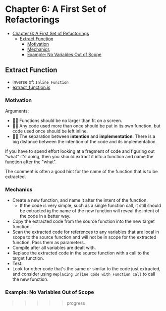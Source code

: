 # Chapter 6: A First Set of Refactorings

- [Chapter 6: A First Set of Refactorings](#chapter-6-a-first-set-of-refactorings)
  - [Extract Function](#extract-function)
    - [Motivation](#motivation)
    - [Mechanics](#mechanics)
    - [Example: No Variables Out of Scope](#example-no-variables-out-of-scope)

## Extract Function

- inverse of: `Inline Function`
- [extract_function.js](extract_function.js)

### Motivation

Arguments:

- 👌🏻 Functions should be no larger than fit on a screen.
- 👌🏻 Any code used more than once should be put in its own function, but code
  used once should be left inline.
- 👍🏻 The separation between **intention** and **implementation**. There is a
  big distance between the intention of the code and its implementation.

If you have to spend effort looking at a fragment of code and figuring out
"what" it's doing, then you should extract it into a function and name the
function after the "what".

The comment is often a good hint for the name of the function that is to be
extracted.

### Mechanics

- Create a new function, and name it after the intent of the function.
  - If the code is very simple, such as a single function call, it still
    should be extracted ig the name of the new function will reveal the intent
    of the code in a better way.
- Copy the extracted code from the source function into the new target function.
- Scan the extracted code for references to any variables that are local in
  scope to the source function and will not be in scope for the extracted
  function. Pass them as parameters.
- Compile after all variables are dealt with.
- Replace the extracted code in the source function with a call to the target
  function.
- Test.
- Look for other code that's the same or similar to the code just extracted, and
  consider using `Replacing Inline Code with Function Call` to call the new
  function.

### Example: No Variables Out of Scope

>>>>> progress
